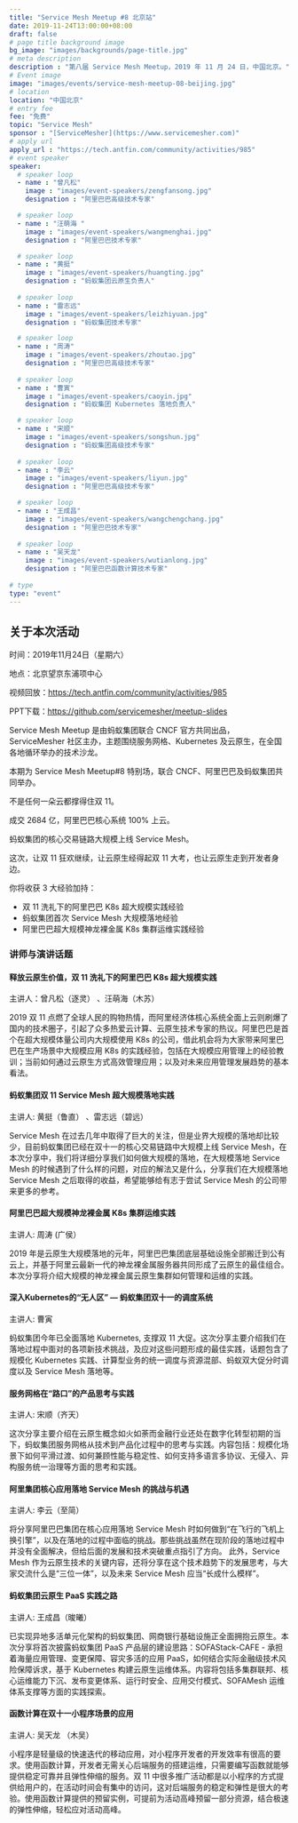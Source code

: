 ```yaml
---
title: "Service Mesh Meetup #8 北京站"
date: 2019-11-24T13:00:00+08:00
draft: false
# page title background image
bg_image: "images/backgrounds/page-title.jpg"
# meta description
description : "第八届 Service Mesh Meetup，2019 年 11 月 24 日，中国北京。"
# Event image
image: "images/events/service-mesh-meetup-08-beijing.jpg"
# location
location: "中国北京"
# entry fee
fee: "免费"
topic: "Service Mesh"
sponsor : "[ServiceMesher](https://www.servicemesher.com)"
# apply url
apply_url : "https://tech.antfin.com/community/activities/985"
# event speaker
speaker:
  # speaker loop
  - name : "曾凡松"
    image : "images/event-speakers/zengfansong.jpg"
    designation : "阿里巴巴高级技术专家"

  # speaker loop
  - name : "汪萌海 "
    image : "images/event-speakers/wangmenghai.jpg"
    designation : "阿里巴巴技术专家"

  # speaker loop
  - name : "黄挺"
    image : "images/event-speakers/huangting.jpg"
    designation : "蚂蚁集团云原生负责人"
    
  # speaker loop
  - name : "雷志远"
    image : "images/event-speakers/leizhiyuan.jpg"
    designation : "蚂蚁集团技术专家"

  # speaker loop
  - name : "周涛"
    image : "images/event-speakers/zhoutao.jpg"
    designation : "阿里巴巴高级技术专家"
    
  # speaker loop
  - name : "曹寅"
    image : "images/event-speakers/caoyin.jpg"
    designation : "蚂蚁集团 Kubernetes 落地负责人"

  # speaker loop
  - name : "宋顺"
    image : "images/event-speakers/songshun.jpg"
    designation : "蚂蚁集团高级技术专家"
    
  # speaker loop
  - name : "李云"
    image : "images/event-speakers/liyun.jpg"
    designation : "阿里巴巴高级技术专家"

  # speaker loop
  - name : "王成昌"
    image : "images/event-speakers/wangchengchang.jpg"
    designation : "阿里巴巴技术专家"
    
  # speaker loop
  - name : "吴天龙"
    image : "images/event-speakers/wutianlong.jpg"
    designation : "阿里巴巴函数计算技术专家"
    
# type
type: "event"
---
```


## 关于本次活动

时间：2019年11月24日（星期六）

地点：北京望京东浦项中心

视频回放：<https://tech.antfin.com/community/activities/985>

PPT下载：<https://github.com/servicemesher/meetup-slides>

Service Mesh Meetup 是由蚂蚁集团联合 CNCF 官方共同出品，ServiceMesher 社区主办，主题围绕服务网格、Kubernetes 及云原生，在全国各地循环举办的技术沙龙。

本期为 Service Mesh Meetup#8 特别场，联合 CNCF、阿里巴巴及蚂蚁集团共同举办。

不是任何一朵云都撑得住双 11。

成交 2684 亿，阿里巴巴核心系统 100% 上云。

蚂蚁集团的核心交易链路大规模上线 Service Mesh。

这次，让双 11 狂欢继续，让云原生经得起双 11 大考，也让云原生走到开发者身边。

你将收获 3 大经验加持：

- 双 11 洗礼下的阿里巴巴 K8s 超大规模实践经验
- 蚂蚁集团首次 Service Mesh 大规模落地经验
- 阿里巴巴超大规模神龙裸金属 K8s 集群运维实践经验

### 讲师与演讲话题

#### 释放云原生价值，双 11 洗礼下的阿里巴巴 K8s 超大规模实践

主讲人：曾凡松（逐灵） 、汪萌海（木苏） 

2019 双 11 点燃了全球人民的购物热情，而阿里经济体核心系统全面上云则刷爆了国内的技术圈子，引起了众多热爱云计算、云原生技术专家的热议。阿里巴巴是首个在超大规模体量公司内大规模使用 K8s 的公司，借此机会将为大家带来阿里巴巴在生产场景中大规模应用 K8s 的实践经验，包括在大规模应用管理上的经验教训；当前如何通过云原生方式高效管理应用；以及对未来应用管理发展趋势的基本看法。

#### 蚂蚁集团双 11 Service Mesh 超大规模落地实践

主讲人: 黄挺（鲁直） 、雷志远（碧远） 

Service Mesh 在过去几年中取得了巨大的关注，但是业界大规模的落地却比较少，目前蚂蚁集团已经在双十一的核心交易链路中大规模上线 Service Mesh，在本次分享中，我们将详细分享我们如何做大规模的落地，在大规模落地 Service Mesh 的时候遇到了什么样的问题，对应的解法又是什么，分享我们在大规模落地 Service Mesh 之后取得的收益，希望能够给有志于尝试 Service Mesh 的公司带来更多的参考。

#### 阿里巴巴超大规模神龙裸金属 K8s 集群运维实践

主讲人: 周涛 (广侯） 

2019 年是云原生大规模落地的元年，阿里巴巴集团底层基础设施全部搬迁到公有云上，并基于阿里云最新一代的神龙裸金属服务器共同形成了云原生的最佳组合。本次分享将介绍大规模的神龙裸金属云原生集群如何管理和运维的实践。

#### 深入Kubernetes的“无人区” — 蚂蚁集团双十一的调度系统

主讲人: 曹寅 

蚂蚁集团今年已全面落地 Kubernetes, 支撑双 11 大促。这次分享主要介绍我们在落地过程中面对的各项新技术挑战，及应对这些问题形成的最佳实践，话题包含了规模化 Kubernetes 实践、计算型业务的统一调度与资源混部、蚂蚁双大促分时调度以及 Service Mesh 落地等。

#### 服务网格在“路口”的产品思考与实践

主讲人: 宋顺（齐天） 

这次分享主要介绍在云原生概念如火如荼而金融行业还处在数字化转型初期的当下，蚂蚁集团服务网格从技术到产品化过程中的思考与实践。内容包括：规模化场景下如何平滑过渡、如何兼顾性能与稳定性、如何支持多语言多协议、无侵入、异构服务统一治理等方面的思考和实践。

#### 阿里集团核心应用落地 Service Mesh 的挑战与机遇

主讲人: 李云（至简） 

将分享阿里巴巴集团在核心应用落地 Service Mesh 时如何做到“在飞行的飞机上换引擎”，以及在落地的过程中面临的挑战。那些挑战虽然在现阶段的落地过程中并没有全面解决，但给后面的发展和技术突破重点指引了方向。 此外，Service Mesh 作为云原生技术的关键内容，还将分享在这个技术趋势下的发展思考，与大家交流什么是“三位一体”，以及未来 Service Mesh 应当“长成什么模样”。

####  蚂蚁集团云原生 PaaS 实践之路

主讲人: 王成昌（晙曦） 

已实现异地多活单元化架构的蚂蚁集团、网商银行基础设施正全面拥抱云原生。本次分享将首次披露蚂蚁集团 PaaS 产品层的建设思路：SOFAStack-CAFE - 承担着海量应用管理、变更保障、容灾多活的应用 PaaS，如何结合实际金融级技术风险保障诉求，基于 Kubernetes 构建云原生运维体系。内容将包括多集群联邦、核心运维能力下沉、发布变更体系、运行时安全、应用交付模式、SOFAMesh 运维体系支撑等方面的实践探索。

#### 函数计算在双十一小程序场景的应用

主讲人: 吴天龙 （木吴） 

小程序是轻量级的快速迭代的移动应用，对小程序开发者的开发效率有很高的要求。使用函数计算，开发者无需关心后端服务的搭建运维，只需要编写函数就能够提供稳定可靠并且弹性伸缩的服务。双 11 中很多推广活动都是以小程序的方式提供给用户的，在活动时间会有集中的访问，这对后端服务的稳定和弹性是很大的考验。使用函数计算提供的预留实例，可提前为活动高峰预留一部分资源，结合极速的弹性伸缩，轻松应对活动高峰。
